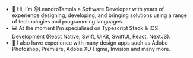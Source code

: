 - 👋 Hi, I’m @LeandroTamola a Software Developer with years of experience designing, developing, and bringing solutions using a range of technologies and programming languages.
- 💻 At the moment I'm specialised on Typescript Stack & iOS Development (React Native, Swift, UIKit, SwiftUI, React, NextJS).
- 👀 I also have experience with many design apps such as Adobe Photoshop, Premiere, Adobe XD Figma, Invision and many more.

